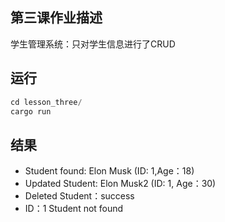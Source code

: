 ## 第三课作业描述
学生管理系统：只对学生信息进行了CRUD
## 运行
```rust
cd lesson_three/
cargo run
```
## 结果
- Student found: Elon Musk (ID: 1,Age：18)
- Updated Student: Elon Musk2 (ID: 1, Age：30)
- Deleted Student：success
- ID：1 Student not found





